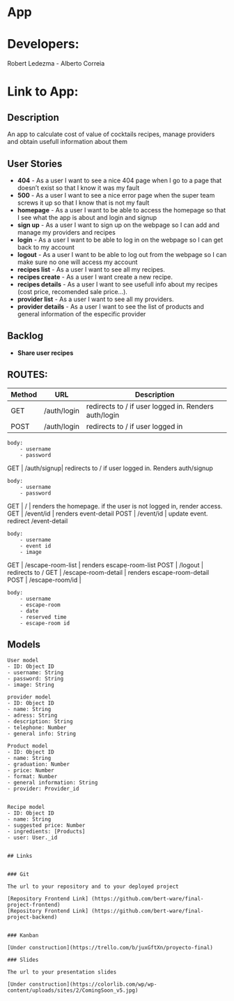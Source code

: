 # App
# Developers: 
Robert Ledezma - Alberto Correia  
# Link to App: 



## Description

An app to calculate cost of value of cocktails recipes, manage providers and obtain usefull information about them
 
## User Stories

- **404** - As a user I want to see a nice 404 page when I go to a page that doesn’t exist so that I know it was my fault 
- **500** - As a user I want to see a nice error page when the super team screws it up so that I know that is not my fault
- **homepage** - As a user I want to be able to access the homepage so that I see what the app is about and login and signup
- **sign up** - As a user I want to sign up on the webpage so I can add and manage my providers and recipes  
- **login** - As a user I want to be able to log in on the webpage so I can get back to my account
- **logout** - As a user I want to be able to log out from the webpage so I can make sure no one will access my account
- **recipes list** - As a user I want to see all my recipes.
- **recipes create** - As a user I want create a new recipe.
- **recipes details** - As a user I want to see usefull info about my recipes (cost price, recomended sale price...).
- **provider list** - As a user I want to see all my providers.
- **provider details** - As a user I want to see the list of products and general information of the especific provider

## Backlog

- **Share user recipes** 


## ROUTES:

|Method|URL|Description|
|---|---|---|
GET | /auth/login | redirects to / if user logged in. Renders auth/login
POST | /auth/login | redirects to / if user logged in

```
body:
    - username
    - password

```

GET | /auth/signup| redirects to / if user logged in. Renders auth/signup

```
body:
    - username
    - password
```
GET | / | renders the homepage. if the user is not logged in, render access. 
GET | /event/id | renders event-detail
POST | /event/id | update event. redirect /event-detail
```
body:
    - username
    - event id 
    - image
```
GET | /escape-room-list | renders escape-room-list
POST | /logout | redirects to /
GET | /escape-room-detail | renders escape-room-detail
POST | /escape-room/id | 
```
body:
    - username
    - escape-room
    - date
    - reserved time
    - escape-room id
```



## Models

```
User model
- ID: Object ID
- username: String
- password: String
- image: String

```
```
provider model
- ID: Object ID
- name: String
- adress: String
- description: String
- telephone: Number
- general info: String

```
```
Product model
- ID: Object ID
- name: String
- graduation: Number
- price: Number
- format: Number
- general information: String
- provider: Provider_id

```
```

Recipe model
- ID: Object ID
- name: String
- suggested price: Number
- ingredients: [Products]
- user: User._id

```
``` 

## Links


### Git

The url to your repository and to your deployed project

[Repository Frontend Link] (https://github.com/bert-ware/final-project-frontend)
[Repository Frontend Link] (https://github.com/bert-ware/final-project-backend)


### Kanban

[Under construction](https://trello.com/b/juxGftXn/proyecto-final)

### Slides

The url to your presentation slides

[Under construction](https://colorlib.com/wp/wp-content/uploads/sites/2/ComingSoon_v5.jpg)

